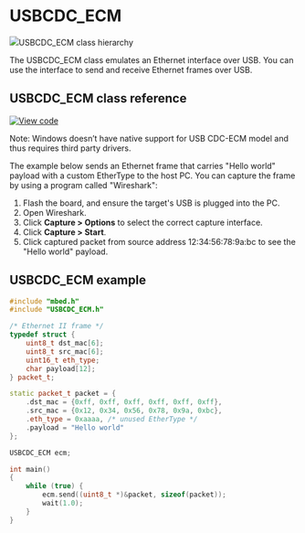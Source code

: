 # USBCDC_ECM

<span class="images">![](https://os.mbed.com/docs/mbed-os/development/mbed-os-api-doxy/class_u_s_b_c_d_c___e_c_m.png)<span>USBCDC_ECM class hierarchy</span></span>

The USBCDC_ECM class emulates an Ethernet interface over USB. You can use the interface to send and receive Ethernet frames over USB.

## USBCDC_ECM class reference

[![View code](https://www.mbed.com/embed/?type=library)](https://os.mbed.com/docs/mbed-os/development/mbed-os-api-doxy/class_u_s_b_c_d_c___e_c_m.html)

Note: Windows doesn’t have native support for USB CDC-ECM model and thus requires third party drivers.

The example below sends an Ethernet frame that carries "Hello world" payload with a custom EtherType to the host PC. You can capture the frame by using a program called "Wireshark":

1. Flash the board, and ensure the target's USB is plugged into the PC.
2. Open Wireshark.
3. Click **Capture > Options** to select the correct capture interface.
4. Click **Capture > Start**.
5. Click captured packet from source address 12:34:56:78:9a:bc to see the "Hello world" payload.


## USBCDC_ECM example

```C++ TODO
#include "mbed.h"
#include "USBCDC_ECM.h"

/* Ethernet II frame */
typedef struct {
    uint8_t dst_mac[6];
    uint8_t src_mac[6];
    uint16_t eth_type;
    char payload[12];
} packet_t;

static packet_t packet = {
    .dst_mac = {0xff, 0xff, 0xff, 0xff, 0xff, 0xff},
    .src_mac = {0x12, 0x34, 0x56, 0x78, 0x9a, 0xbc},
    .eth_type = 0xaaaa, /* unused EtherType */
    .payload = "Hello world"
};

USBCDC_ECM ecm;

int main()
{
    while (true) {
        ecm.send((uint8_t *)&packet, sizeof(packet));
        wait(1.0);
    }
}

```
